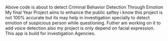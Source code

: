 Above code is about to detect Criminal Behavior Detection Through Emotion 
My final Year Project aims to enhance the public saftey i know this project is not 100% accurate but its may help in investigation specially to detect emotion of suspicious person while questioning.
Futher am working on it to add voice detection also my project is only depend on facial expression.
This app is build for investigation Agencies.
